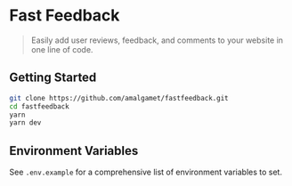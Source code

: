 # Fast Feedback

> Easily add user reviews, feedback, and comments to your website in one line of
> code.

## Getting Started

```bash
git clone https://github.com/amalgamet/fastfeedback.git
cd fastfeedback
yarn
yarn dev
```

## Environment Variables

See `.env.example` for a comprehensive list of environment variables to set.
